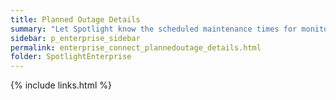 ```yaml
---
title: Planned Outage Details
summary: "Let Spotlight know the scheduled maintenance times for monitored connections. During the outage period, Spotlight will treat these connections as unavailable, so will not raise alarms or collect data."
sidebar: p_enterprise_sidebar
permalink: enterprise_connect_plannedoutage_details.html
folder: SpotlightEnterprise
---
```



 {% include links.html %}
